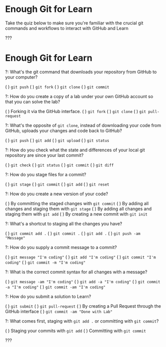 # Enough Git for Learn

Take the quiz below to make sure you're familiar with the crucial git commands and workflows to interact with GitHub and Learn

???

# Enough Git for Learn

?: What's the git command that downloads your repository from GitHub to your computer?

( ) `git push`
( ) `git fork`
( ) `git clone`
( ) `git commit`

?: How do you create a copy of a lab under your own GitHub account so that you can solve the lab?

( ) Forking it via the GitHub interface.
( ) `git fork`
( ) `git clone`
( ) `git pull-request`

?: What's the opposite of `git clone`, instead of downloading your code from GitHub, uploads your changes and code back to GitHub?

( ) `git push`
( ) `git add`
( ) `git upload`
( ) `git status`

?: How do you check what the state and differences of your local git repository are since your last commit?

( ) `git check`
( ) `git status`
( ) `git commit`
( ) `git diff`

?: How do you stage files for a commit?

( ) `git stage`
( ) `git commit`
( ) `git add`
( ) `git reset`

?: How do you create a new version of your code?

( ) By committing the staged changes with `git commit`
( ) By adding all changes and staging them with  `git stage`
( ) By adding all changes and staging them with  `git add`
( ) By creating a new commit with `git init`

?: What's a shortcut to staging all the changes you have?

( ) `git commit add .`
( ) `git commit .`
( ) `git add .`
( ) `git push -am "Message"`

?: How do you supply a commit message to a commit?

( ) `git message "I'm coding"`
( ) `git add "I'm coding"`
( ) `git commit "I'm coding"`
( ) `git commit -m "I'm coding"`

?: What is the correct commit syntax for all changes with a message?

( ) `git message -am "I'm coding"`
( ) `git add -a "I'm coding"`
( ) `git commit -a "I'm coding"`
( ) `git commit -am "I'm coding"`

?: How do you submit a solution to Learn?

( ) `git submit`
( ) `git pull-request`
( ) By creating a Pull Request through the GitHub interface
( ) `git commit -am "Done with Lab"`

?: What comes first, staging with `git add .` or committing with `git commit`?

( ) Staging your commits with `git add`
( ) Committing with `git commit`

???
